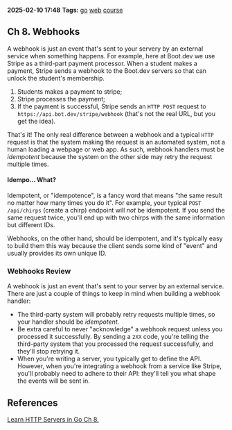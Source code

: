 **2025-02-10 17:48**
**Tags:** [go](../3%20-%20indexes/go.md) [web](../2%20-%20tags/web.md) [course](../2%20-%20tags/course.md)

## Ch 8. Webhooks
A webhook is just an event that's sent to your servery by an external service when something happens.
For example, here at Boot.dev we use Stripe as a third-part payment processor. When a student makes a payment, Stripe sends a webhook to the Boot.dev servers so that can unlock the student's membership.
1. Students makes a payment to stripe;
2. Stripe processes the payment;
3. If the payment is successful, Stripe sends an `HTTP POST` request to `https://api.bot.dev/stripe/webhook` (that's not the real URL, but you get the idea).

That's it! The only real difference between a webhook and a typical `HTTP` request is that the system making the request is an automated system, not a human loading a webpage or web app. As such, webhook handlers must be *idempotent* because the system on the other side may retry the request multiple times.

#### Idempo... What?
Idempotent, or "idempotence", is a fancy word that means "the same result no matter how many times you do it". For example, your typical `POST /api/chirps` (create a chirp) endpoint will *not* be idempotent. If you send the same request twice, you'll end up with two chirps with the same information but different IDs.

Webhooks, on the other hand, should be idempotent, and it's typically easy to build them this way because the client sends some kind of "event" and usually provides its own unique ID.

### Webhooks Review
A webhook is just an event that's sent to your server by an external service. There are just a couple of things to keep in mind when building a webhook handler:
- The third-party system will probably retry requests multiple times, so your handler should be *idempotent*.
- Be extra careful to never "acknowledge" a webhook request unless you processed it successfully. By sending a `2XX` code, you're telling the third-party system that you processed the request successfully, and they'll stop retrying it.
- When you're writing a server, you typically get to define the API. However, when you're integrating a webhook from a service like Stripe, you'll probably need to adhere to their API: they'll tell you what shape the events will be sent in.

## References
[Learn HTTP Servers in Go Ch 8.](https://www.boot.dev/lessons/1304e939-bf50-48d3-a351-b35faafc267d)